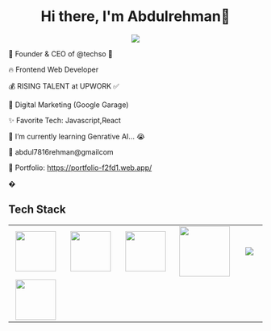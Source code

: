 <body>
  <div align="center">
    <h1> Hi there, I'm Abdulrehman👋<a href="#"></h1>
  </div>
<p align="center">
<a href="https://github.com/hammad-air"><img src="https://readme-typing-svg.herokuapp.com/?lines=+Frontend+Web+Developer;Digital+Marketing&font=Roboto&size=26&duration=3500&pause=500&center=true&width=500&height=50&color=eab676"></a>
	


🤵 Founder & CEO of @techso 🤖

🔥 Frontend Web Developer 
	
💰 RISING TALENT at UPWORK ✅
	
📢 Digital Marketing (Google Garage) 

✨ Favorite Tech: Javascript,React

📓 I’m currently learning Genrative AI... 😭

📧 abdul7816rehman@gmailcom

🎨 Portfolio: https://portfolio-f2fd1.web.app/

�
 
<h2>Tech Stack</h2>

<table width="100">
<tr>
    <td align='center' width="200">
        <img src="https://www.svgrepo.com/show/353648/dialogflow.svg" width="80">
    </td>

  <td align='center' width="200">
        <img src="https://upload.wikimedia.org/wikipedia/commons/thumb/c/cb/Google_Assistant_logo.svg/1200px-Google_Assistant_logo.svg.png"  width="80">
    </td>
 <td align='center' width="200">
        <img src="https://github.com/abranhe/programming-languages-logos/blob/master/src/javascript/javascript.svg" width="80">
    </td>
 <td align='center' width="200">
        <img src="https://fiverr-res.cloudinary.com/npm-assets/layout-server/fiverr-og-logo.5fd6463.png" width="100">
    </td>
 <td align='center' width="200">
        <img src="https://www.vectorlogo.zone/logos/reactjs/reactjs-ar21.svg">
    </td>
 
</tr>
 
<tr>
    <td align='center'>
        <img src="https://upload.wikimedia.org/wikipedia/commons/thumb/3/38/HTML5_Badge.svg/600px-HTML5_Badge.svg.png"  width="80">
    </td>
</tr>
</table>
</p>
